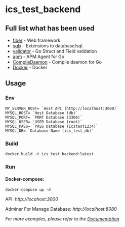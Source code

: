 # ics_test_backend

## Full list what has been used

* [fiber](https://github.com/gofiber/fiber) - Web framework
* [sqlx](https://github.com/jmoiron/sqlx) - Extensions to database/sql.
* [validator](https://github.com/go-playground/validator) - Go Struct and Field validation
* [apm](https://go.elastic.co/apm) - APM Agent for Go
* [CompileDaemon](https://github.com/githubnemo/CompileDaemon) - Compile daemon for Go
* [Docker](https://www.docker.com/) - Docker

## Usage
### Env

```
MY_SERVER_HOST= `Host API (http://localhost:3000)`
MYSQL_HOST= `Host Database (db)`
MYSQL_PORT= `PORT Database (3306)`
MYSQL_USER= `USER Database (root)`
MYSQL_PASS= `PASS Database (Icstest1234)`
MYSQL_DB= `Database Name (ics_test_db)`
```

### Build

```
docker build -t ics_test_backend:latest .
```

### Run

#### Docker-compose:

```
docker-compose up -d
```

API: _http://locahost:3000_

Adminer For Manage Database: _http://localhost:8080_

_For more examples, please refer to the [Documentation](https://documenter.getpostman.com/view/3109803/UVXgNdEz)_

